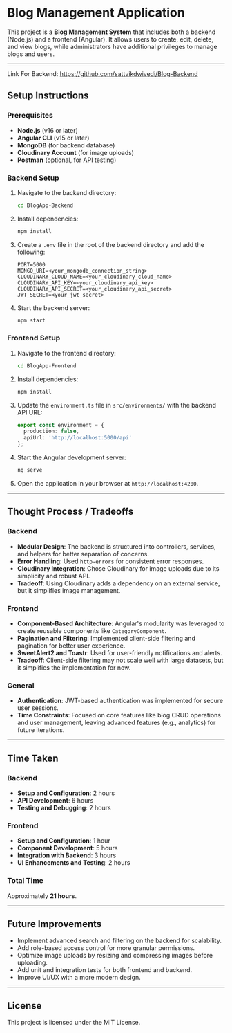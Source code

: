 # Blog Management Application

This project is a **Blog Management System** that includes both a backend (Node.js) and a frontend (Angular). It allows users to create, edit, delete, and view blogs, while administrators have additional privileges to manage blogs and users.

---

Link For Backend: https://github.com/sattvikdwivedi/Blog-Backend

## Setup Instructions

### Prerequisites
- **Node.js** (v16 or later)
- **Angular CLI** (v15 or later)
- **MongoDB** (for backend database)
- **Cloudinary Account** (for image uploads)
- **Postman** (optional, for API testing)

### Backend Setup
1. Navigate to the backend directory:
   ```bash
   cd BlogApp-Backend
   ```
2. Install dependencies:
   ```bash
   npm install
   ```
3. Create a `.env` file in the root of the backend directory and add the following:
   ```env
   PORT=5000
   MONGO_URI=<your_mongodb_connection_string>
   CLOUDINARY_CLOUD_NAME=<your_cloudinary_cloud_name>
   CLOUDINARY_API_KEY=<your_cloudinary_api_key>
   CLOUDINARY_API_SECRET=<your_cloudinary_api_secret>
   JWT_SECRET=<your_jwt_secret>
   ```
4. Start the backend server:
   ```bash
   npm start
   ```

### Frontend Setup
1. Navigate to the frontend directory:
   ```bash
   cd BlogApp-Frontend
   ```
2. Install dependencies:
   ```bash
   npm install
   ```
3. Update the `environment.ts` file in `src/environments/` with the backend API URL:
   ```typescript
   export const environment = {
     production: false,
     apiUrl: 'http://localhost:5000/api'
   };
   ```
4. Start the Angular development server:
   ```bash
   ng serve
   ```
5. Open the application in your browser at `http://localhost:4200`.

---

## Thought Process / Tradeoffs

### Backend
- **Modular Design**: The backend is structured into controllers, services, and helpers for better separation of concerns.
- **Error Handling**: Used `http-errors` for consistent error responses.
- **Cloudinary Integration**: Chose Cloudinary for image uploads due to its simplicity and robust API.
- **Tradeoff**: Using Cloudinary adds a dependency on an external service, but it simplifies image management.

### Frontend
- **Component-Based Architecture**: Angular's modularity was leveraged to create reusable components like `CategoryComponent`.
- **Pagination and Filtering**: Implemented client-side filtering and pagination for better user experience.
- **SweetAlert2 and Toastr**: Used for user-friendly notifications and alerts.
- **Tradeoff**: Client-side filtering may not scale well with large datasets, but it simplifies the implementation for now.

### General
- **Authentication**: JWT-based authentication was implemented for secure user sessions.
- **Time Constraints**: Focused on core features like blog CRUD operations and user management, leaving advanced features (e.g., analytics) for future iterations.

---

## Time Taken

### Backend
- **Setup and Configuration**: 2 hours
- **API Development**: 6 hours
- **Testing and Debugging**: 2 hours

### Frontend
- **Setup and Configuration**: 1 hour
- **Component Development**: 5 hours
- **Integration with Backend**: 3 hours
- **UI Enhancements and Testing**: 2 hours

### Total Time
Approximately **21 hours**.

---

## Future Improvements
- Implement advanced search and filtering on the backend for scalability.
- Add role-based access control for more granular permissions.
- Optimize image uploads by resizing and compressing images before uploading.
- Add unit and integration tests for both frontend and backend.
- Improve UI/UX with a more modern design.

---

## License
This project is licensed under the MIT License.
